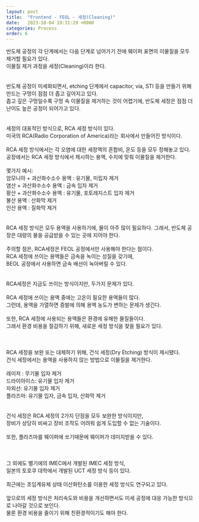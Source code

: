 ```yaml
---
layout: post
title:  "Frontend - FEOL - 세정(Cleaning)"
date:   2023-10-04 19:31:29 +0900
categories: Process
order: 6
---
```


반도체 공정의 각 단계에서는 다음 단계로 넘어가기 전에 웨이퍼 표면의 이물질을 모두 제거할 필요가 있다.<br>
이물질 제거 과정을 세정(Cleaning)이라 한다.<br>
<br>
<br>
반도체 공정이 미세화되면서, etching 단계에서 capacitor, via, STI 등을 만들기 위해 만드는 구멍이 점점 더 좁고 깊어지고 있다.<br>
좁고 깊은 구멍일수록 구멍 속 이물질을 제거하는 것이 어렵기에, 반도체 세정은 점점 더 난이도 높은 공정이 되어가고 있다.<br>
<br>
<br>
세정의 대표적인 방식으로, RCA 세정 방식이 있다.<br>
미국의 RCA(Radio Corporation of America)라는 회사에서 만들어진 방식이다.<br>
<br>
RCA 세정 방식에서는 각 오염에 대한 세정액의 혼합비, 온도 등을 모두 정해놓고 있다.<br>
공장에서는 RCA 세정 방식에서 제시하는 용액, 수치에 맞춰 이물질을 제거한다.<br>
<br>
몇가지 예시:<br>
암모니아 + 과산화수소수 용액 : 유기물, 미립자 제거<br>
염산 + 과산화수소수 용액 : 금속 입자 제거<br>
황산 + 과산화수소수 용액 : 유기물, 포토레지스트 입자 제거<br>
불산 용액 : 산화막 제거<br>
인산 용액 : 질화막 제거<br>
<br>
<br>
RCA 세정 방식은 모두 용액을 사용하기에, 물이 아주 많이 필요하다.
그래서, 반도체 공장은 대량의 물을 공급받을 수 있는 곳에 지어야 한다.
<br>
<br>
주의할 점은, RCA세정은 FEOL 공정에서만 사용해야 한다는 점이다.<br>
RCA 세정에 쓰이는 용액들은 금속을 녹이는 성질을 갖기에,<br>
BEOL 공정에서 사용하면 금속 배선이 녹아버릴 수 있다.<br>
<br>
<br>
RCA세정은 지금도 쓰이는 방식이지만, 두가지 문제가 있다.<br>
<br>
RCA 세정에 쓰이는 용액 중에는 고온이 필요한 용액들이 많다.<br>
그런데, 용액을 가열하면 증발에 의해 용액 농도가 변하는 문제가 생긴다.<br>
<br>
또한, RCA 세정에 사용되는 용액들은 환경에 유해한 물질들이다.<br>
그래서 환경 비용을 절감하기 위해, 새로운 세정 방식을 찾을 필요가 있다.<br>
<br>
<br>
<br>
RCA 세정을 보완 또는 대체하기 위해, 건식 세정(Dry Etching) 방식이 제시됐다.<br>
건식 세정에서는 용액을 사용하지 않는 방법으로 이물질을 제거한다.<br>
<br>
레이저 : 무기물 입자 제거<br>
드라이아이스: 유기물 입자 제거<br>
자외선: 유기물 입자 제거<br>
플라즈마: 유기물 입자, 금속 입자, 산화막 제거<br>
<br>
<br>
건식 세정은 RCA 세정의 2가지 단점을 모두 보완한 방식이지만,<br>
장비가 상당히 비싸고 장비 조작도 어려워 쉽게 도입할 수 없는 기술이다.<br>
<br>
또한, 플라즈마를 웨이퍼에 쏘기때문에 웨이퍼가 데미지받을 수 있다.<br>
<br>
<br>
<br>
그 외에도 벨기에의 IMEC에서 개발된 IMEC 세정 방식,<br>
일본의 토호쿠 대학에서 개발된 UCT 세정 방식 등이 있다.<br>
<br>
최근에는 초임계유체 상태 이산화탄소를 이용한 세정 방식도 연구되고 있다.<br>
<br>
앞으로의 세정 방식은 처리속도와 비용을 개선하면서도 미세 공정에 대응 가능한 방식으로 나아갈 것으로 보인다.<br>
물론 환경 비용을 줄이기 위해 친환경적이기도 해야 한다.<br>